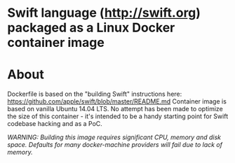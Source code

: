 # Swift language (http://swift.org) packaged as a Linux Docker container image

# About
Dockerfile is based on the "building Swift" instructions here: https://github.com/apple/swift/blob/master/README.md
Container image is based on vanilla Ubuntu 14.04 LTS.
No attempt has been made to optimize the size of this container - it's intended to be a handy starting point for Swift codebase hacking and as a PoC.

*WARNING: Building this image requires significant CPU, memory and disk space. Defaults for many docker-machine providers will fail due to lack of memory.*
